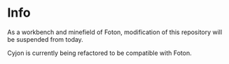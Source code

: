 # Info

As a workbench and minefield of Foton, modification of this repository will be suspended from today.

Cyjon is currently being refactored to be compatible with Foton.
